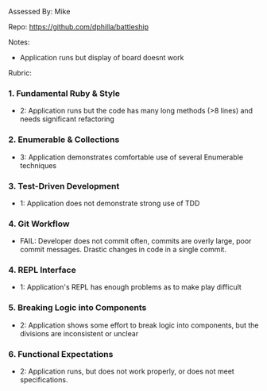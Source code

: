 Assessed By: Mike

Repo: https://github.com/dphilla/battleship

Notes:
* Application runs but display of board doesnt work

Rubric:

### 1. Fundamental Ruby & Style

* 2:  Application runs but the code has many long methods (>8 lines) and needs significant refactoring


### 2. Enumerable & Collections

* 3: Application demonstrates comfortable use of several Enumerable techniques

### 3. Test-Driven Development

* 1: Application does not demonstrate strong use of TDD

### 4. Git Workflow

* FAIL: Developer does not commit often, commits are overly large, poor commit messages. Drastic changes in code in a single commit.

### 4. REPL Interface

* 1: Application's REPL has enough problems as to make play difficult

### 5. Breaking Logic into Components

* 2: Application shows some effort to break logic into components, but the divisions are inconsistent or unclear


### 6. Functional Expectations

* 2: Application runs, but does not work properly, or does not meet specifications.

